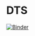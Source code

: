 # DTS
[![Binder](https://mybinder.org/badge_logo.svg)](https://mybinder.org/v2/gh/atl84H2/DTS/HEAD)
